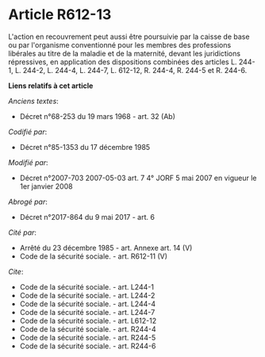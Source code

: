 # Article R612-13

L'action en recouvrement peut aussi être poursuivie par la caisse de base ou par l'organisme conventionné pour les membres
des professions libérales au titre de la maladie et de la maternité, devant les juridictions répressives, en application des
dispositions combinées des articles L. 244-1, L. 244-2, L. 244-4, L. 244-7, L. 612-12, R. 244-4, R. 244-5 et R. 244-6.

**Liens relatifs à cet article**

_Anciens textes_:

  - Décret n°68-253 du 19 mars 1968 - art. 32 (Ab)

_Codifié par_:

  - Décret n°85-1353 du 17 décembre 1985

_Modifié par_:

  - Décret n°2007-703 2007-05-03 art. 7 4° JORF 5 mai 2007 en vigueur le 1er janvier 2008

_Abrogé par_:

  - Décret n°2017-864 du 9 mai 2017 - art. 6

_Cité par_:

  - Arrêté du 23 décembre 1985 - art. Annexe art. 14 (V)
  - Code de la sécurité sociale. - art. R612-11 (V)

_Cite_:

  - Code de la sécurité sociale. - art. L244-1
  - Code de la sécurité sociale. - art. L244-2
  - Code de la sécurité sociale. - art. L244-4
  - Code de la sécurité sociale. - art. L244-7
  - Code de la sécurité sociale. - art. L612-12
  - Code de la sécurité sociale. - art. R244-4
  - Code de la sécurité sociale. - art. R244-5
  - Code de la sécurité sociale. - art. R244-6
